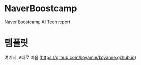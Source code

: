 # NaverBoostcamp
Naver Boostcamp AI Tech report

# 템플릿
여기서 고대로 따옴
(https://github.com/boyamie/boyamie.github.io)
